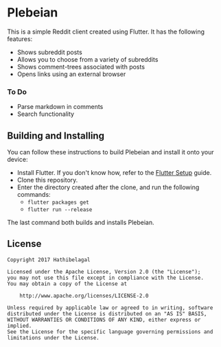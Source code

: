 # Plebeian

This is a simple Reddit client created using Flutter. It has the following features:

- Shows subreddit posts
- Allows you to choose from a variety of subreddits
- Shows comment-trees associated with posts
- Opens links using an external browser

### To Do

- Parse markdown in comments
- Search functionality

## Building and Installing

You can follow these instructions to build Plebeian and install it onto your device:

* Install Flutter. If you don't know how, refer to the [Flutter Setup](https://flutter.io/setup/) guide.
* Clone this repository.
* Enter the directory created after the clone, and run the following commands:
  * `flutter packages get`
  * `flutter run --release`

The last command both builds and installs Plebeian.

## License

```
Copyright 2017 Hathibelagal

Licensed under the Apache License, Version 2.0 (the "License");
you may not use this file except in compliance with the License.
You may obtain a copy of the License at

    http://www.apache.org/licenses/LICENSE-2.0

Unless required by applicable law or agreed to in writing, software
distributed under the License is distributed on an "AS IS" BASIS,
WITHOUT WARRANTIES OR CONDITIONS OF ANY KIND, either express or implied.
See the License for the specific language governing permissions and
limitations under the License.
```
